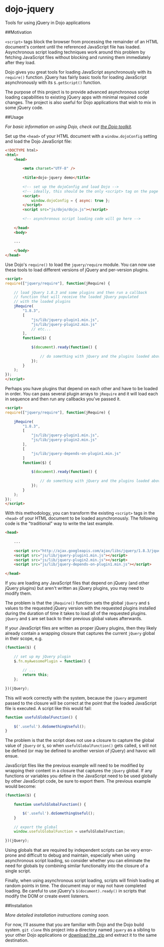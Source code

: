 dojo-jquery
===========

Tools for using jQuery in Dojo applications

##Motivation

`<script>` tags block the browser from processing the remainder of an HTML
document's content until the referenced JavaScript file has loaded.
Asynchronous script loading techniques work around this problem by fetching
JavaScript files without blocking and running them immediately after they load.

Dojo gives you great tools for loading JavaScript asynchronously with its
`require()` function. jQuery has fairly basic tools for loading JavaScript
asynchronously with its `$.getScript()` function.

The purpose of this project is to provide advanced asynchronous script loading
capabilities to existing jQuery apps with minimal required code changes. The
project is also useful for Dojo applications that wish to mix in some jQuery
code.

##Usage

_For basic information on using Dojo, check out [the Dojo toolkit](http://dojotoolkit.org/)._

Set up the `<head>` of your HTML document with a `window.dojoConfig` setting
and load the Dojo JavaScript file:

```html
<!DOCTYPE html>
<html>
    <head>
        
        <meta charset="UTF-8" />
        
        <title>dojo-jquery demo</title>
        
        <!-- set up the dojoConfig and load Dojo -->
        <!-- ideally, this should be the only <script> tag on the page -->
        <script>
            window.dojoConfig = { async: true };
        </script>
        <script src="js/dojo/dojo.js"></script>
        
        <!-- asynchronous script loading code will go here -->
        
    </head>
    <body>
    
    ...
    
    </body>
</head>
```

Use Dojo's `require()` to load the `jquery/require` module. You can now use
these tools to load different versions of jQuery and per-version plugins.

```html
<script>
require(["jquery/require"], function(jRequire) {
    
    // load jQuery 1.8.3 and some plugins and then run a callback
    // function that will receive the loaded jQuery populated
    // with the loaded plugins
    jRequire(
        "1.8.3", 
        [
            "js/lib/jquery-plugin1.min.js",
            "js/lib/jquery-plugin2.min.js"
            // etc...
        ],
        function($) {
            
            $(document).ready(function() {
                
                // do something with jQuery and the plugins loaded above
            });
        }
    );
});
</script>
```

Perhaps you have plugins that depend on each other and have to be loaded in
order. You can pass several plugin arrays to `jRequire` and it will load 
each in sequence and then run any callbacks you've passed it.

```html
<script>
require(["jquery/require"], function(jRequire) {
    
    jRequire(
        "1.8.3", 
        [
            "js/lib/jquery-plugin1.min.js",
            "js/lib/jquery-plugin2.min.js"
        ],
        [
            "js/lib/jquery-depends-on-plugin1.min.js"
        ]
        function($) {
            
            $(document).ready(function() {
                
                // do something with jQuery and the plugins loaded above
            });
        }
    );
});
</script>
```

With this methodology, you can transform the existing `<script>` tags in the
`<head>` of your HTML document to be loaded asynchronously. The following code
is the "traditional" way to write the last example.

```html
<head>
    
    ...
    
    <script src="http://ajax.googleapis.com/ajax/libs/jquery/1.8.3/jquery.min.js"></script>
    <script src="js/lib/jquery-plugin1.min.js"></script>
    <script src="js/lib/jquery-plugin2.min.js"></script>
    <script src="js/lib/jquery-depends-on-plugin1.min.js"></script>
    
</head>
```

If you are loading any JavaScript files that depend on jQuery (and other jQuery 
plugins) but aren't written as jQuery plugins, you may need to modify them.

The problem is that the `jRequire()` function sets the global `jQuery` and `$` 
values to the requested jQuery version with the requested plugins installed during
the duration of time it takes to load all of the requested plugins. `jQuery` 
and `$` are set back to their previous global values
afterwards.

If your JavaScript files are written as proper jQuery plugins, then they likely
already contain a wrapping closure that captures the current `jQuery` global
in their scope, e.g.

```javascript
(function($) {
    
    // set up my jQuery plugin
    $.fn.myAwesomePlugin = function() {
        
        // ...
        return this;
    };
    
})(jQuery);
```

This will work correctly with the system, because the `jQuery` argument passed
to the closure will be correct at the point that the loaded JavaScript file is
executed. A script like this would fail:

```javascript
function usefulGlobalFunction() {
    
    $('.useful').doSomethingUseful();
}
```

The problem is that the script does not use a closure to capture the global
value of `jQuery` or `$`, so when `usefulGlobalFunction()` gets called,
`$` will not be defined (or may be defined to another version of jQuery)
and havoc will ensue.

JavaScript files like the previous example will need to be modified by
wrapping their content in a closure that captures the `jQuery` global. If any
functions or variables you define in the JavaScript need to be used globally
by other JavaScript code, be sure to export them. The previous example
would become:

```javascript
(function($) {
    
    function usefulGlobalFunction() {

        $('.useful').doSomethingUseful();
    }
    
    // export the global
    window.usefulGlobalFunction = usefulGlobalFunction;
    
})(jQuery);
```

Using globals that are required by independent scripts can be very error-prone
and difficult to debug and maintain, especially when using asynchronous
script loading, so consider whether you can eliminate the need for globals
by combining similar functionality into the closure of a single script.

Finally, when using asynchronous script loading, scripts will finish loading
at random points in time. The document may or may not have completed loading.
Be careful to use jQuery's `$(document).ready()` in scripts that modify
the DOM or create event listeners.

##Installation

_More detailed installation instructions coming soon._

For now, I'll assume that you are familiar with Dojo and the Dojo build system.
`git clone` this project into a directory named `jquery` as a sibling to your
other Dojo applications or 
[download the .zip](https://github.com/skibblenybbles/dojo-jquery/archive/master.zip)
and extract it to the same destination.
